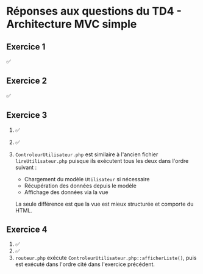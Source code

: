 # Réponses aux questions du TD4 - Architecture MVC simple

## Exercice 1
✅

## Exercice 2
✅

## Exercice 3
1. ✅
2. ✅
3. `ControleurUtilisateur.php` est similaire à l'ancien fichier `lireUtilisateur.php` puisque ils exécutent tous les deux dans l'ordre suivant :
    - Chargement du modèle `Utilisateur` si nécessaire
    - Récupération des données depuis le modèle
    - Affichage des données via la vue

   La seule différence est que la vue est mieux structurée et comporte du HTML.

## Exercice 4
1. ✅
2. ✅
3. `routeur.php` exécute `ControleurUtilisateur.php::afficherListe()`, puis est exécuté dans l'ordre cité dans l'exercice précédent.
